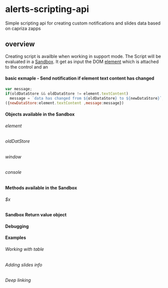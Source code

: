 # alerts-scripting-api
Simple scripting api for creating custom notifications and slides data based on capriza zapps

## overview
Creating script is availble when working in support mode. 
The Script will be evaluated in a [Sandbox](https://developer.mozilla.org/en-US/docs/Mozilla/Tech/XPCOM/Language_Bindings/Components.utils.evalInSandbox). 
It get as input the DOM [element](#element) which is attached to the control and an 

#### basic exmaple - Send notification if element text content has changed
```javascript
var message;
if(oldDataStore && oldDataStore != element.textContent)
  message = `data has changed from ${oldDataStore} to ${newDataStore}`;
({newDataStore:element.textContent ,message:message})
```

#### Objects available in the Sandbox
###### element
###### oldDatStore
###### window
###### console
#### Methods available in the Sandbox
###### $x
#### Sandbox Return value object
#### Debugging
#### Examples 
###### Working with table
###### Adding slides info
###### Deep linking 
